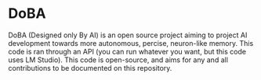 # DoBA
DoBA (Designed only By AI) is an open source project aiming to project AI development towards more autonomous, percise, neuron-like memory. This code is ran through an API (you can run whatever you want, but this code uses LM Studio). This code is open-source, and aims for any and all contributions to be documented on this repository.
